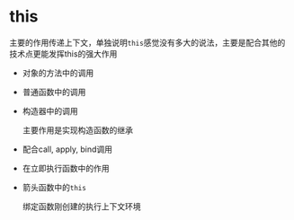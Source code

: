 # this

主要的作用传递上下文，单独说明`this`感觉没有多大的说法，主要是配合其他的技术点更能发挥this的强大作用

+ 对象的方法中的调用
+ 普通函数中的调用
+ 构造器中的调用

    主要作用是实现构造函数的继承

+ 配合call, apply, bind调用
+ 在立即执行函数中的作用
+ 箭头函数中的`this`

    绑定函数刚创建的执行上下文环境
